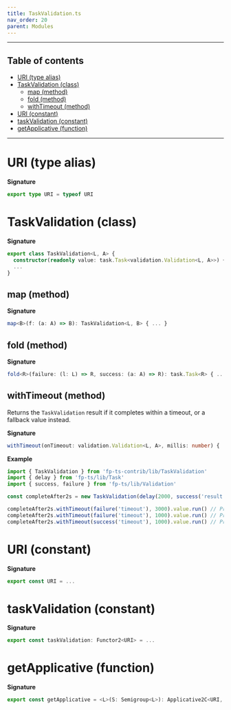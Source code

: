 ```yaml
---
title: TaskValidation.ts
nav_order: 20
parent: Modules
---
```


---

<h2 class="text-delta">Table of contents</h2>

- [URI (type alias)](#uri-type-alias)
- [TaskValidation (class)](#taskvalidation-class)
  - [map (method)](#map-method)
  - [fold (method)](#fold-method)
  - [withTimeout (method)](#withtimeout-method)
- [URI (constant)](#uri-constant)
- [taskValidation (constant)](#taskvalidation-constant)
- [getApplicative (function)](#getapplicative-function)

---

# URI (type alias)

**Signature**

```ts
export type URI = typeof URI
```

# TaskValidation (class)

**Signature**

```ts
export class TaskValidation<L, A> {
  constructor(readonly value: task.Task<validation.Validation<L, A>>) { ... }
  ...
}
```

## map (method)

**Signature**

```ts
map<B>(f: (a: A) => B): TaskValidation<L, B> { ... }
```

## fold (method)

**Signature**

```ts
fold<R>(failure: (l: L) => R, success: (a: A) => R): task.Task<R> { ... }
```

## withTimeout (method)

Returns the `TaskValidation` result if it completes within a timeout, or a fallback value instead.

**Signature**

```ts
withTimeout(onTimeout: validation.Validation<L, A>, millis: number) { ... }
```

**Example**

```ts
import { TaskValidation } from 'fp-ts-contrib/lib/TaskValidation'
import { delay } from 'fp-ts/lib/Task'
import { success, failure } from 'fp-ts/lib/Validation'

const completeAfter2s = new TaskValidation(delay(2000, success('result')))

completeAfter2s.withTimeout(failure('timeout'), 3000).value.run() // Promise(success('result'))
completeAfter2s.withTimeout(failure('timeout'), 1000).value.run() // Promise(failure('timeout'))
completeAfter2s.withTimeout(success('timeout'), 1000).value.run() // Promise(success('timeout'))
```

# URI (constant)

**Signature**

```ts
export const URI = ...
```

# taskValidation (constant)

**Signature**

```ts
export const taskValidation: Functor2<URI> = ...
```

# getApplicative (function)

**Signature**

```ts
export const getApplicative = <L>(S: Semigroup<L>): Applicative2C<URI, L> => ...
```
